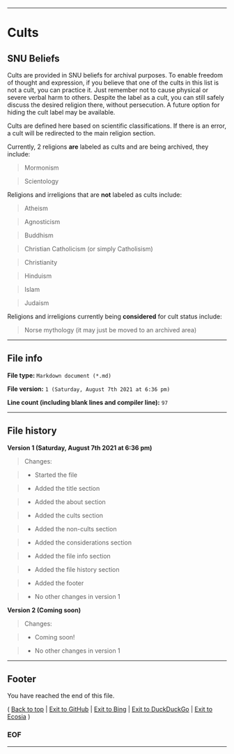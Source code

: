 
***

# Cults

## SNU Beliefs

Cults are provided in SNU beliefs for archival purposes. To enable freedom of thought and expression, if you believe that one of the cults in this list is not a cult, you can practice it. Just remember not to cause physical or severe verbal harm to others. Despite the label as a cult, you can still safely discuss the desired religion there, without persecution. A future option for hiding the cult label may be available. <!-- Personal note: I didn't want to do this, but I feel like it is necessary, as it is a human right to think differently, even if that thought may be considered to be incorrect. I also wouldn't be able to fight back against these users, as it would be unethical, and they would fork it and move somewhere else. These will still be protected here. !-->

Cults are defined here based on scientific classifications. If there is an error, a cult will be redirected to the main religion section.

Currently, 2 religions **are** labeled as cults and are being archived, they include:

> Mormonism

> Scientology

Religions and irreligions that are **not** labeled as cults include:

> Atheism

> Agnosticism

> Buddhism

> Christian Catholicism (or simply Catholisism)

> Christianity

> Hinduism

> Islam

> Judaism

Religions and irreligions currently being **considered** for cult status include:

> Norse mythology (it may just be moved to an archived area)

***

## File info

**File type:** `Markdown document (*.md)`

**File version:** `1 (Saturday, August 7th 2021 at 6:36 pm)`

**Line count (including blank lines and compiler line):** `97`

***

## File history

**Version 1 (Saturday, August 7th 2021 at 6:36 pm)**

> Changes:

> * Started the file

> * Added the title section

> * Added the about section

> * Added the cults section

> * Added the non-cults section

> * Added the considerations section

> * Added the file info section

> * Added the file history section

> * Added the footer

> * No other changes in version 1

**Version 2 (Coming soon)**

> Changes:

> * Coming soon!

> * No other changes in version 1

***

## Footer

You have reached the end of this file.

( [Back to top](#Cults) | [Exit to GitHub](https://github.com/) | [Exit to Bing](https://bing.com) | [Exit to DuckDuckGo](https://duckduckgo.com) | [Exit to Ecosia](https://www.ecosia.org) )

### EOF

***


